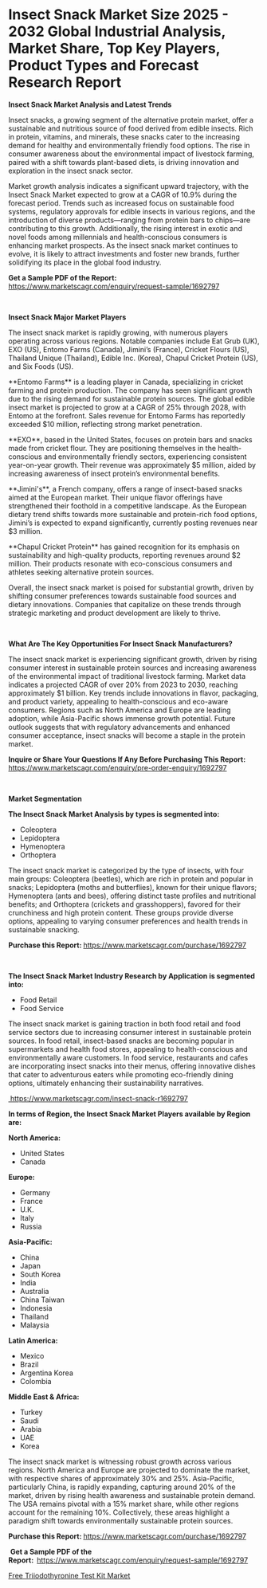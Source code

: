 <p><h1>Insect Snack Market Size 2025 - 2032 Global Industrial Analysis, Market Share, Top Key Players, Product Types and Forecast Research Report</h1></p><p><strong>Insect Snack Market Analysis and Latest Trends</strong></p>
<p><p>Insect snacks, a growing segment of the alternative protein market, offer a sustainable and nutritious source of food derived from edible insects. Rich in protein, vitamins, and minerals, these snacks cater to the increasing demand for healthy and environmentally friendly food options. The rise in consumer awareness about the environmental impact of livestock farming, paired with a shift towards plant-based diets, is driving innovation and exploration in the insect snack sector.</p><p>Market growth analysis indicates a significant upward trajectory, with the Insect Snack Market expected to grow at a CAGR of 10.9% during the forecast period. Trends such as increased focus on sustainable food systems, regulatory approvals for edible insects in various regions, and the introduction of diverse products—ranging from protein bars to chips—are contributing to this growth. Additionally, the rising interest in exotic and novel foods among millennials and health-conscious consumers is enhancing market prospects. As the insect snack market continues to evolve, it is likely to attract investments and foster new brands, further solidifying its place in the global food industry.</p></p>
<p><strong>Get a Sample PDF of the Report:&nbsp;</strong> <a href="https://www.marketscagr.com/enquiry/request-sample/1692797?utm_campaign=2004&utm_medium=2&utm_source=Github&utm_content=ia&utm_term=27032025&utm_id=insect-snack">https://www.marketscagr.com/enquiry/request-sample/1692797</a></p>
<p>&nbsp;</p>
<p><strong>Insect Snack Major Market Players</strong></p>
<p><p>The insect snack market is rapidly growing, with numerous players operating across various regions. Notable companies include Eat Grub (UK), EXO (US), Entomo Farms (Canada), Jimini’s (France), Cricket Flours (US), Thailand Unique (Thailand), Edible Inc. (Korea), Chapul Cricket Protein (US), and Six Foods (US).</p><p>**Entomo Farms** is a leading player in Canada, specializing in cricket farming and protein production. The company has seen significant growth due to the rising demand for sustainable protein sources. The global edible insect market is projected to grow at a CAGR of 25% through 2028, with Entomo at the forefront. Sales revenue for Entomo Farms has reportedly exceeded $10 million, reflecting strong market penetration.</p><p>**EXO**, based in the United States, focuses on protein bars and snacks made from cricket flour. They are positioning themselves in the health-conscious and environmentally friendly sectors, experiencing consistent year-on-year growth. Their revenue was approximately $5 million, aided by increasing awareness of insect protein’s environmental benefits.</p><p>**Jimini's**, a French company, offers a range of insect-based snacks aimed at the European market. Their unique flavor offerings have strengthened their foothold in a competitive landscape. As the European dietary trend shifts towards more sustainable and protein-rich food options, Jimini’s is expected to expand significantly, currently posting revenues near $3 million.</p><p>**Chapul Cricket Protein** has gained recognition for its emphasis on sustainability and high-quality products, reporting revenues around $2 million. Their products resonate with eco-conscious consumers and athletes seeking alternative protein sources.</p><p>Overall, the insect snack market is poised for substantial growth, driven by shifting consumer preferences towards sustainable food sources and dietary innovations. Companies that capitalize on these trends through strategic marketing and product development are likely to thrive.</p></p>
<p>&nbsp;</p>
<p><strong>What Are The Key Opportunities For Insect Snack Manufacturers?</strong></p>
<p><p>The insect snack market is experiencing significant growth, driven by rising consumer interest in sustainable protein sources and increasing awareness of the environmental impact of traditional livestock farming. Market data indicates a projected CAGR of over 20% from 2023 to 2030, reaching approximately $1 billion. Key trends include innovations in flavor, packaging, and product variety, appealing to health-conscious and eco-aware consumers. Regions such as North America and Europe are leading adoption, while Asia-Pacific shows immense growth potential. Future outlook suggests that with regulatory advancements and enhanced consumer acceptance, insect snacks will become a staple in the protein market.</p></p>
<p><strong>Inquire or Share Your Questions If Any Before Purchasing This Report:</strong> <a href="https://www.marketscagr.com/enquiry/pre-order-enquiry/1692797?utm_campaign=2004&utm_medium=2&utm_source=Github&utm_content=ia&utm_term=27032025&utm_id=insect-snack">https://www.marketscagr.com/enquiry/pre-order-enquiry/1692797</a></p>
<p>&nbsp;</p>
<p><strong>Market Segmentation</strong></p>
<p><strong>The Insect Snack Market Analysis by types is segmented into:</strong></p>
<p><ul><li>Coleoptera</li><li>Lepidoptera</li><li>Hymenoptera</li><li>Orthoptera</li></ul></p>
<p><p>The insect snack market is categorized by the type of insects, with four main groups: Coleoptera (beetles), which are rich in protein and popular in snacks; Lepidoptera (moths and butterflies), known for their unique flavors; Hymenoptera (ants and bees), offering distinct taste profiles and nutritional benefits; and Orthoptera (crickets and grasshoppers), favored for their crunchiness and high protein content. These groups provide diverse options, appealing to varying consumer preferences and health trends in sustainable snacking.</p></p>
<p><strong>Purchase this Report:&nbsp;</strong><a href="https://www.marketscagr.com/purchase/1692797?utm_campaign=2004&utm_medium=2&utm_source=Github&utm_content=ia&utm_term=27032025&utm_id=insect-snack">https://www.marketscagr.com/purchase/1692797</a></p>
<p>&nbsp;</p>
<p><strong>The Insect Snack Market Industry Research by Application is segmented into:</strong></p>
<p><ul><li>Food Retail</li><li>Food Service</li></ul></p>
<p><p>The insect snack market is gaining traction in both food retail and food service sectors due to increasing consumer interest in sustainable protein sources. In food retail, insect-based snacks are becoming popular in supermarkets and health food stores, appealing to health-conscious and environmentally aware customers. In food service, restaurants and cafes are incorporating insect snacks into their menus, offering innovative dishes that cater to adventurous eaters while promoting eco-friendly dining options, ultimately enhancing their sustainability narratives.</p></p>
<p><a href="https://www.marketscagr.com/insect-snack-r1692797?utm_campaign=2004&utm_medium=2&utm_source=Github&utm_content=ia&utm_term=27032025&utm_id=insect-snack">&nbsp;https://www.marketscagr.com/insect-snack-r1692797</a></p>
<p><strong>In terms of Region, the Insect Snack Market Players available by Region are:</strong></p>
<p>
    <p> <strong> North America: </strong>
        <ul>
            <li>United States</li>
            <li>Canada</li>
        </ul>
        </p> 
    <p> <strong> Europe: </strong>
        <ul>
            <li>Germany</li>
            <li>France</li>
            <li>U.K.</li>
            <li>Italy</li>
            <li>Russia</li>
        </ul>
        </p> 
    <p> <strong> Asia-Pacific: </strong>
        <ul>
            <li>China</li>
            <li>Japan</li>
            <li>South Korea</li>
            <li>India</li>
            <li>Australia</li>
            <li>China Taiwan</li>
            <li>Indonesia</li>
            <li>Thailand</li>
            <li>Malaysia</li>
        </ul>
        </p> 
    <p> <strong> Latin America: </strong>
        <ul>
            <li>Mexico</li>
            <li>Brazil</li>
            <li>Argentina Korea</li>
            <li>Colombia</li>
        </ul>
        </p> 
    <p> <strong> Middle East & Africa: </strong>
        <ul>
            <li>Turkey</li>
            <li>Saudi</li>
            <li>Arabia</li>
            <li>UAE</li>
            <li>Korea</li>
        </ul>
    </p>
    </p>
<p><p>The insect snack market is witnessing robust growth across various regions. North America and Europe are projected to dominate the market, with respective shares of approximately 30% and 25%. Asia-Pacific, particularly China, is rapidly expanding, capturing around 20% of the market, driven by rising health awareness and sustainable protein demand. The USA remains pivotal with a 15% market share, while other regions account for the remaining 10%. Collectively, these areas highlight a paradigm shift towards environmentally sustainable protein sources.</p></p>
<p><strong>Purchase this Report: </strong><a href="https://www.marketscagr.com/purchase/1692797?utm_campaign=2004&utm_medium=2&utm_source=Github&utm_content=ia&utm_term=27032025&utm_id=insect-snack">https://www.marketscagr.com/purchase/1692797</a></p>
<p>&nbsp;<strong>Get a Sample PDF of the Report:&nbsp;&nbsp;</strong><a href="https://www.marketscagr.com/enquiry/request-sample/1692797?utm_campaign=2004&utm_medium=2&utm_source=Github&utm_content=ia&utm_term=27032025&utm_id=insect-snack">https://www.marketscagr.com/enquiry/request-sample/1692797</a></p>
<p><strong></strong></p>
<p><p><a href="https://github.com/globismark/Market-Research-Report-List-6/blob/main/free-triiodothyronine-test-kit-market.md?utm_campaign=2004&utm_medium=2&utm_source=Github&utm_content=ia&utm_term=27032025&utm_id=insect-snack">Free Triiodothyronine Test Kit Market</a></p></p>